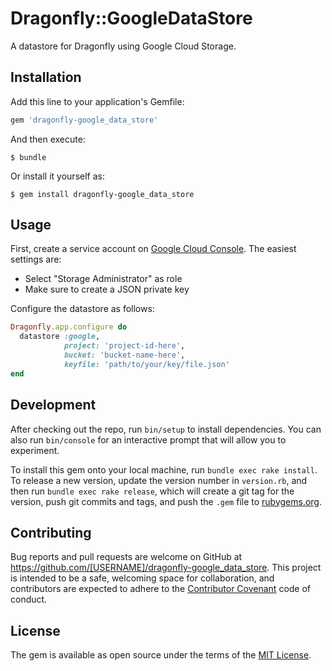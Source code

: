 # Dragonfly::GoogleDataStore

A datastore for Dragonfly using Google Cloud Storage.

## Installation

Add this line to your application's Gemfile:

```ruby
gem 'dragonfly-google_data_store'
```

And then execute:

    $ bundle

Or install it yourself as:

    $ gem install dragonfly-google_data_store

## Usage

First, create a service account on [Google Cloud Console](https://console.cloud.google.com/iam-admin/serviceaccounts/).
The easiest settings are:
* Select "Storage Administrator" as role
* Make sure to create a JSON private key

Configure the datastore as follows:

```ruby
Dragonfly.app.configure do
  datastore :google,
            project: 'project-id-here',
            bucket: 'bucket-name-here',
            keyfile: 'path/to/your/key/file.json'
end
```

## Development

After checking out the repo, run `bin/setup` to install dependencies. You can also run `bin/console` for an interactive prompt that will allow you to experiment.

To install this gem onto your local machine, run `bundle exec rake install`. To release a new version, update the version number in `version.rb`, and then run `bundle exec rake release`, which will create a git tag for the version, push git commits and tags, and push the `.gem` file to [rubygems.org](https://rubygems.org).

## Contributing

Bug reports and pull requests are welcome on GitHub at https://github.com/[USERNAME]/dragonfly-google_data_store. This project is intended to be a safe, welcoming space for collaboration, and contributors are expected to adhere to the [Contributor Covenant](http://contributor-covenant.org) code of conduct.


## License

The gem is available as open source under the terms of the [MIT License](http://opensource.org/licenses/MIT).


